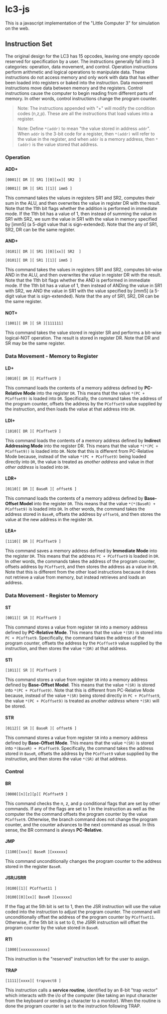 # lc3-js
This is a javascript implementation of the "Little Computer 3" for simulation on the web.

## Instruction Set

The original design for the LC3 has 15 opcodes, leaving one empty opcode reserved for specification by a user.
The instructions generally fall into 3 categories: operation, data movement, and control.
Operation instructions perform arithmetic and logical operations to manipulate data.
These instructions do not access memory and only work with data that has either been loaded into registers or baked into the instruction.
Data movement instructions move data between memory and the registers.
Control instructions cause the computer to begin reading from different parts of memory.
In other words, control instructions change the program counter. 

> Note: The instructions appended with "+" will modify the condition codes (n,z,p). These are all the instructions that load values into a register.

> Note: Define ```*(addr)``` to mean "the value stored in address ```addr```".
> When ```addr``` is the 3-bit code for a register, then ```*(addr)``` will refer to the value in the register, and when ```addr``` is a memory address, then ```*(addr)``` is the value stored that address.
### Operation

#### ADD+

```[0001][ DR ][ SR1 ][0][xx][ SR2  ]```

```[0001][ DR ][ SR1 ][1][ imm5 ]```

This command takes the values in registers SR1 and SR2, computes their sum in the ALU, and then overwrites the value in register DR with the result.
Note that the 11th bit flags whether the addition is performed in immediate mode.
If the 11th bit has a value of 1, then instead of summing the value in SR1 with SR2, we sum the value in SR1 with the value in memory specified by \[imm5\] (a 5-digit value that is sign-extended).
Note that the any of SR1, SR2, DR can be the same register.

#### AND+

```[0101][ DR ][ SR1 ][0][xx][ SR2  ]```

```[0101][ DR ][ SR1 ][1][ imm5 ]```

This command takes the values in registers SR1 and SR2, computes bit-wise AND in the ALU, and then overwrites the value in register DR with the result.
Note that the 11th bit flags whether the AND is performed in immediate mode.
If the 11th bit has a value of 1, then instead of ANDing the value in SR1 with SR2, we AND the value in SR1 with the value specified by \[imm5\] (a 5-digit value that is sign-extended).
Note that the any of SR1, SR2, DR can be the same register.

#### NOT+

```[1001][ DR ][ SR ][111111]```

This command takes the value stored in register SR and performs a bit-wise logical-NOT operation.
The result is stored in register DR.
Note that DR and SR may be the same register.

### Data Movement - Memory to Register

#### LD+

```[0010][ DR ][ PCoffset9 ]```

This command loads the contents of a memory address defined by **PC-Relative Mode** into the register ```DR```.
This means that the value ```*(PC + PCoffset9)``` is loaded into ```DR```.
Specifically, the command takes the address of the program counter, offsets the address by the ```PCoffset9``` value supplied by the instruction, and then loads the value at that address into ```DR```.


#### LDI+

```[1010][ DR ][ PCoffset9 ]```

This command loads the contents of a memory address defined by **Indirect Addressing Mode** into the register DR.
This means that the value ```*(*(PC + PCoffset9))``` is loaded into ```DR```.
Note that this is different from PC-Relative Mode because, instead of the value ```*(PC + PCoffset9)``` being loaded directly into ```DR```, the value is treated as *another address* and value in *that other address* is loaded into ```DR```.


#### LDR+

```[0110][ DR ][ BaseR ][ offset6 ]```

This command loads the contents of a memory address defined by **Base-Offset Model** into the register ```DR```.
This means that the value ```*(*(BaseR) + PCoffset9)``` is loaded into ```DR```.
In other words, the command takes the address stored in ```BaseR```, offsets the address by ```offset6```, and then stores the value at the new address in the register ```DR```.

#### LEA+

```[1110][ DR ][ PCoffset9 ]```

This command saves a memory address defined by **Immediate Mode** into the register ```DR```.
This means that the address ```PC + PCoffset9``` is loaded in ```DR```.
In other words, the commands takes the address of the program counter, offsets address by ```PCoffset9```, and then stores the address as a value in ```DR```.
Note that this is different from the other load instructions because it does not retrieve a value from memory, but instead retrieves and loads an address.

### Data Movement - Register to Memory

#### ST

```[0011][ SR ][ PCoffset9 ]```

This command stores a value from register ```SR``` into a memory address defined by **PC-Relative Mode**.
This means that the value ```*(SR)``` is stored into ```PC + PCoffset9```.
Specifically, the command takes the address of the program counter, offsets the address by the ```PCoffset9``` value supplied by the instruction, and then stores the value ```*(DR)``` at that address.

#### STI

```[1011][ SR ][ PCoffset9 ]```

This command stores a value from register ```SR``` into a memory address defined by **Base-Offset Model**.
This means that the value ```*(SR)``` is stored into ```*(PC + PCoffset9)```.
Note that this is different from PC-Relative Mode because, instead of the value ```*(SR)``` being stored directly in ```PC + PCoffset9```, the value ```*(PC + PCoffset9)``` is treated as *another address* where ```*(SR)``` will be stored.

#### STR

```[0112][ SR ][ BaseR ][ offset6 ]```

This command stores a value from register ```SR``` into a memory address defined by **Base-Offset Mode**.
This means that the value ```*(SR)``` is stored into ```*(BaseR) + PCoffset9```.
Specifically, the command takes the address stored in ```BaseR```, offsets the address by the ```PCoffset9``` value supplied by the instruction, and then stores the value ```*(SR)``` at that address.

### Control

#### BR

```[0000][n][z][p][ PCoffset9 ]```

This command checks the n, z, and p conditional flags that are set by other commands. 
If any of the flags are set to 1 in the instruction as well as the computer the the command offsets the program counter by the value ```PCoffset9```.
Otherwise, the branch command does not change the program counter, and the counter advances to the next command as usual.
In this sense, the BR command is always **PC-Relative**.

#### JMP

```[1100][xxx][ BaseR ][xxxxxx]```

This command unconditionally changes the program counter to the address stored in the register ```BaseR```.

#### JSR/JSRR

```[0100][1][ PCoffset11 ]```

```[0100][0][xx][ BaseR ][xxxxxx]```

If the flag at the 5th bit is set to 1, then the JSR instruction will use the value coded into the instruction to adjust the program counter.
The command will unconditionally offset the address of the program counter by ```PCoffset11```.
Otherwise, if the 5th bit is set to 0, the JSRR instruction will offset the program counter by the value stored in ```BaseR```.

#### RTI

```[1000][xxxxxxxxxxxx]```

This instruction is the "reserved" instruction left for the user to assign.

#### TRAP

```[1111][xxxx][ trapvect8 ]```

This instruction calls a **service routine**, identified by an 8-bit "trap vector" which interacts with the i/o of the computer (like taking an input character from the keyboard or sending a character to a monitor).
When the routine is done the program counter is set to the instruction following TRAP.